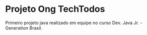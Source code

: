 # Projeto Ong TechTodos 
Primeiro projeto java realizado em equipe no curso Dev. 
Java Jr. - Generation Brasil.
